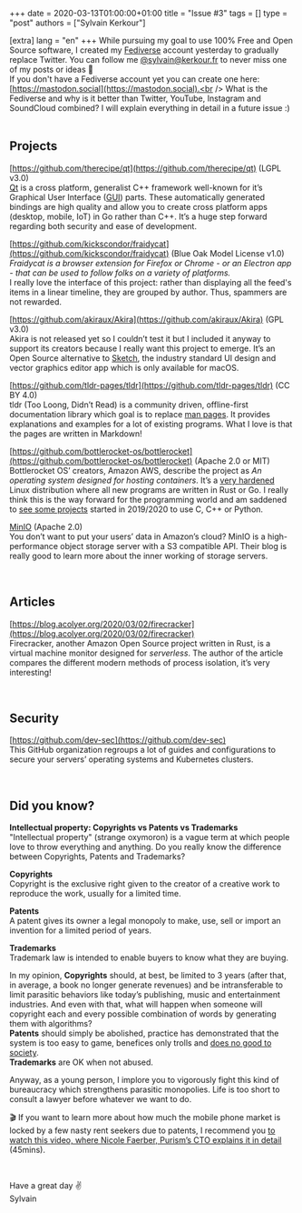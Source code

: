 +++
date = 2020-03-13T01:00:00+01:00
title = "Issue #3"
tags = []
type = "post"
authors = ["Sylvain Kerkour"]

[extra]
lang = "en"
+++
While pursuing my goal to use 100% Free and Open Source software, I created my [Fediverse](https://en.wikipedia.org/wiki/Fediverse) account yesterday to gradually replace Twitter. You can follow me [@sylvain@kerkour.fr](https://social.kerkour.fr/@sylvain) to never miss one of my posts or ideas 👋<br />
If you don't have a Fediverse account yet you can create one here: [https://mastodon.social](https://mastodon.social).<br />
What is the Fediverse and why is it better than Twitter, YouTube, Instagram and SoundCloud combined? I will explain everything in detail in a future issue :)
<br /><br />


## Projects

[https://github.com/therecipe/qt](https://github.com/therecipe/qt) (LGPL v3.0)<br />
[Qt](https://www.qt.io/) is a cross platform, generalist C++ framework well-known for it’s Graphical User Interface ([GUI](https://en.wikipedia.org/wiki/Graphical_user_interface)) parts. These automatically generated bindings are high quality and allow you to create cross platform apps (desktop, mobile, IoT) in Go rather than C++. It’s a huge step forward regarding both security and ease of development.
<br />


[https://github.com/kickscondor/fraidycat](https://github.com/kickscondor/fraidycat) (Blue Oak Model License v1.0)<br />
*Fraidycat is a browser extension for Firefox or Chrome - or an Electron app - that can be used to follow folks on a variety of platforms.* <br />
I really love the interface of this project: rather than displaying all the feed's items in a linear timeline, they are grouped by author. Thus, spammers are not rewarded.
<br />


[https://github.com/akiraux/Akira](https://github.com/akiraux/Akira) (GPL v3.0)<br />
Akira is not released yet so I couldn’t test it but I included it anyway to support its creators because I really want this project to emerge. It’s an Open Source alternative to [Sketch](https://www.sketch.com/), the industry standard UI design and vector graphics editor app which is only available for macOS.
<br />


[https://github.com/tldr-pages/tldr](https://github.com/tldr-pages/tldr) (CC BY 4.0)<br />
tldr (Too Loong, Didn’t Read) is a community driven, offline-first documentation library which goal is to replace [man pages](https://en.wikipedia.org/wiki/Man_page). It provides explanations and examples for a lot of existing programs. What I love is that the pages are written in Markdown!
<br />


[https://github.com/bottlerocket-os/bottlerocket](https://github.com/bottlerocket-os/bottlerocket) (Apache 2.0 or MIT)<br />
Bottlerocket OS’ creators, Amazon AWS, describe the project as *An operating system designed for hosting containers*. It’s a [very hardened](https://github.com/bottlerocket-os/bottlerocket/blob/develop/SECURITY_FEATURES.md) Linux distribution where all new programs are written in Rust or Go. I really think this is the way forward for the programming world and am saddened to [see some projects](https://source.puri.sm/public) started in 2019/2020 to use C, C++ or Python.
<br />


[MinIO](https://github.com/minio/minio) (Apache 2.0)<br />
You don’t want to put your users’ data in Amazon’s cloud? MinIO is a high-performance object storage server with a S3 compatible API. Their blog is really good to learn more about the inner working of storage servers.

<br />

## Articles

[https://blog.acolyer.org/2020/03/02/firecracker](https://blog.acolyer.org/2020/03/02/firecracker)<br />
Firecracker, another Amazon Open Source project written in Rust, is a virtual machine monitor designed for *serverless*. The author of the article compares the different modern methods of process isolation, it’s very interesting!

<br />

## Security

[https://github.com/dev-sec](https://github.com/dev-sec)<br />
This GitHub organization regroups a lot of guides and configurations to secure your servers’ operating systems and Kubernetes clusters.

<br />

## Did you know?

**Intellectual property: Copyrights vs Patents vs Trademarks**<br />
"Intellectual property" (strange oxymoron) is a vague term at which people love to throw everything and anything. Do you really know the difference between Copyrights, Patents and Trademarks?
<br />


**Copyrights**<br />
Copyright is the exclusive right given to the creator of a creative work to reproduce the work, usually for a limited time.
<br />


**Patents**<br />
A patent gives its owner a legal monopoly to make, use, sell or import an invention for a limited period of years.
<br />


**Trademarks**<br />
Trademark law is intended to enable buyers to know what they are buying.
<br />


In my opinion, **Copyrights** should, at best, be limited to 3 years (after that, in average, a book no longer generate revenues) and be intransferable to limit parasitic behaviors like today’s publishing, music and entertainment industries. And even with that, what will happen when someone will copyright each and every possible combination of words by generating them with algorithms?<br />
**Patents** should simply be abolished, practice has demonstrated that the system is too easy to game, benefices only trolls and [does no good to society](https://www.hopkinsmedicine.org/news/media/releases/why_people_with_diabetes_cant_buy_generic_insulin).<br />
**Trademarks** are OK when not abused.
<br />


Anyway, as a young person, I implore you to vigorously fight this kind of bureaucracy which strengthens parasitic monopolies. Life is too short to consult a lawyer before whatever we want to do.
<br />


🎬 If you want to learn more about how much the mobile phone market is locked by a few nasty rent seekers due to patents, I recommend you [to watch this video, where Nicole Faerber, Purism’s CTO explains it in detail](https://media.ccc.de/v/Camp2019-10238-a_mobile_phone_that_respects_your_freedom) (45mins).

<br />

Have a great day ✌️<br />
Sylvain
